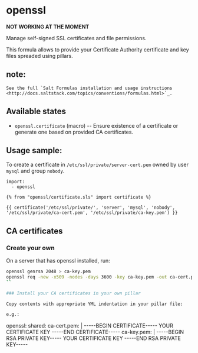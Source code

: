 # openssl

**NOT WORKING AT THE MOMENT**

Manage self-signed SSL certificates and file permissions.

This formula allows to provide your Certificate Authority certificate and key files
spreaded using pillars.


## note:

    See the full `Salt Formulas installation and usage instructions
    <http://docs.saltstack.com/topics/conventions/formulas.html>`_.


## Available states

* `openssl.certificate` (macro) -- Ensure existence of a certificate or generate one based on provided CA certificates.


## Usage sample:

To create a certificate in `/etc/ssl/private/server-cert.pem` owned by user `mysql` and group `nobody`.

    import:
      - openssl

    {% from "openssl/certificate.sls" import certificate %}

    {{ certificate('/etc/ssl/private/', 'server', 'mysql', 'nobody', '/etc/ssl/private/ca-cert.pem', '/etc/ssl/private/ca-key.pem') }}



## CA certificates

### Create your own

On a server that has openssl installed, run:

```bash
openssl genrsa 2048 > ca-key.pem
openssl req -new -x509 -nodes -days 3600 -key ca-key.pem -out ca-cert.pem
``

### Install your CA certificates in your own pillar

Copy contents with appropriate YML indentation in your pillar file:

e.g.:

```
openssl:
  shared:
    ca-cert.pem: |
      -----BEGIN CERTIFICATE-----
      YOUR CERTIFICATE KEY
      -----END CERTIFICATE-----
    ca-key.pem: |
      -----BEGIN RSA PRIVATE KEY-----
      YOUR CERTIFICATE KEY
      -----END RSA PRIVATE KEY-----
```

